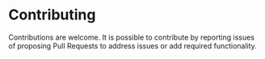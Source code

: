# Contributing

Contributions are welcome. It is possible to contribute by reporting 
issues of proposing Pull Requests to address issues or add required 
functionality.
